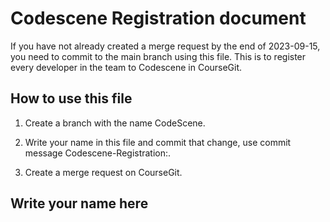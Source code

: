 # Codescene Registration document

If you have not already created a merge request by the end of 2023-09-15, you need to commit to the main branch using this file. This is to register every developer in the team to Codescene in CourseGit.

## How to use this file

1. Create a branch with the name CodeScene<your-initials>.

2. Write your name in this file and commit that change, use commit message Codescene-Registration:<your-name>.

3. Create a merge request on CourseGit.

## Write your name here
